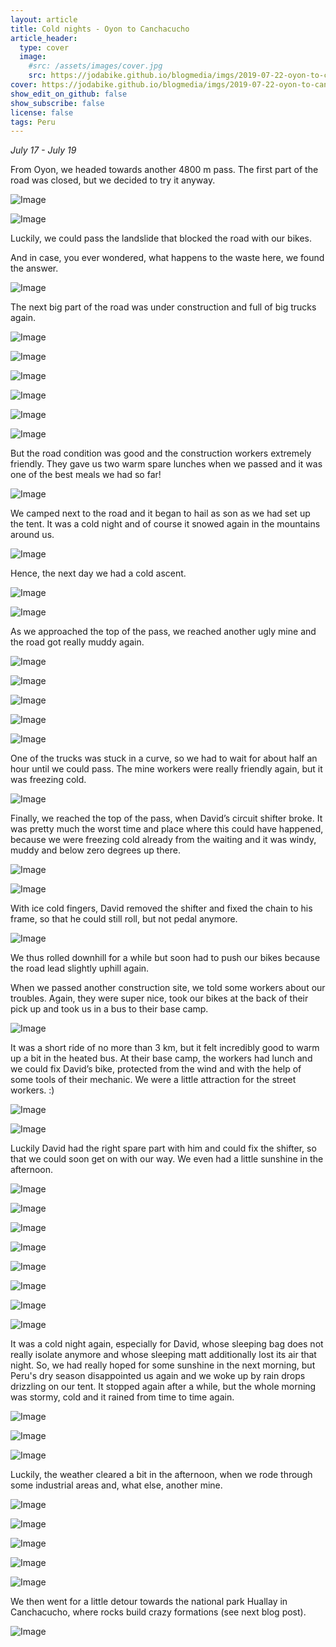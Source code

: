 ```yaml
---
layout: article
title: Cold nights - Oyon to Canchacucho
article_header:
  type: cover
  image:
    #src: /assets/images/cover.jpg
    src: https://jodabike.github.io/blogmedia/imgs/2019-07-22-oyon-to-canchacucho/img_5209M.jpg
cover: https://jodabike.github.io/blogmedia/imgs/2019-07-22-oyon-to-canchacucho/img_5209T.jpg
show_edit_on_github: false
show_subscribe: false
license: false
tags: Peru 
---
```


*July 17 - July 19*

From Oyon, we headed towards another 4800 m pass. The first part of the road was closed, but we decided to try it anyway.


<!--more-->

<p><img alt="Image" title="icon" src="https://jodabike.github.io/blogmedia/imgs/2019-07-22-oyon-to-canchacucho/img_4061M.jpg" /></p>

<p><img alt="Image" title="icon" src="https://jodabike.github.io/blogmedia/imgs/2019-07-22-oyon-to-canchacucho/img_5071M.jpg" /></p>



Luckily, we could pass the landslide that blocked the road with our bikes.

And in case, you ever wondered, what happens to the waste here, we found the answer.

<p><img alt="Image" title="icon" src="https://jodabike.github.io/blogmedia/imgs/2019-07-22-oyon-to-canchacucho/img_5073M.jpg" /></p>



The next big part of the road was under construction and full of big trucks again.

<p><img alt="Image" title="icon" src="https://jodabike.github.io/blogmedia/imgs/2019-07-22-oyon-to-canchacucho/img_4071M.jpg" /></p>

<p><img alt="Image" title="icon" src="https://jodabike.github.io/blogmedia/imgs/2019-07-22-oyon-to-canchacucho/img_4068M.jpg" /></p>

<p><img alt="Image" title="icon" src="https://jodabike.github.io/blogmedia/imgs/2019-07-22-oyon-to-canchacucho/img_5112M.jpg" /></p>

<p><img alt="Image" title="icon" src="https://jodabike.github.io/blogmedia/imgs/2019-07-22-oyon-to-canchacucho/img_5096M.jpg" /></p>

<p><img alt="Image" title="icon" src="https://jodabike.github.io/blogmedia/imgs/2019-07-22-oyon-to-canchacucho/img_5103M.jpg" /></p>

<p><img alt="Image" title="icon" src="https://jodabike.github.io/blogmedia/imgs/2019-07-22-oyon-to-canchacucho/img_4076M.jpg" /></p>



But the road condition was good and the construction workers extremely friendly. They gave us two warm spare lunches when we passed and it was one of the best meals we had so far!

<p><img alt="Image" title="icon" src="https://jodabike.github.io/blogmedia/imgs/2019-07-22-oyon-to-canchacucho/img_4065M.jpg" /></p>



We camped next to the road and it began to hail as son as we had set up the tent. It was a cold night and of course it snowed again in the mountains around us.

<p><img alt="Image" title="icon" src="https://jodabike.github.io/blogmedia/imgs/2019-07-22-oyon-to-canchacucho/img_5117M.jpg" /></p>



Hence, the next day we had a cold ascent.

<p><img alt="Image" title="icon" src="https://jodabike.github.io/blogmedia/imgs/2019-07-22-oyon-to-canchacucho/img_4080M.jpg" /></p>

<p><img alt="Image" title="icon" src="https://jodabike.github.io/blogmedia/imgs/2019-07-22-oyon-to-canchacucho/img_5156M.jpg" /></p>



As we approached the top of the pass, we reached another ugly mine and the road got really muddy again.

<p><img alt="Image" title="icon" src="https://jodabike.github.io/blogmedia/imgs/2019-07-22-oyon-to-canchacucho/img_5133M.jpg" /></p>

<p><img alt="Image" title="icon" src="https://jodabike.github.io/blogmedia/imgs/2019-07-22-oyon-to-canchacucho/img_5145M.jpg" /></p>

<p><img alt="Image" title="icon" src="https://jodabike.github.io/blogmedia/imgs/2019-07-22-oyon-to-canchacucho/img_5167M.jpg" /></p>

<p><img alt="Image" title="icon" src="https://jodabike.github.io/blogmedia/imgs/2019-07-22-oyon-to-canchacucho/img_5175M.jpg" /></p>

<p><img alt="Image" title="icon" src="https://jodabike.github.io/blogmedia/imgs/2019-07-22-oyon-to-canchacucho/img_5177M.jpg" /></p>



One of the trucks was stuck in a curve, so we had to wait for about half an hour until we could pass. The mine workers were really friendly again, but it was freezing cold.

<p><img alt="Image" title="icon" src="https://jodabike.github.io/blogmedia/imgs/2019-07-22-oyon-to-canchacucho/img_5184M.jpg" /></p>



Finally, we reached the top of the pass, when David’s circuit shifter broke. It was pretty much the worst time and place where this could have happened, because we were freezing cold already from the waiting and it was windy, muddy and below zero degrees up there.

<p><img alt="Image" title="icon" src="https://jodabike.github.io/blogmedia/imgs/2019-07-22-oyon-to-canchacucho/img_4085M.jpg" /></p>

<p><img alt="Image" title="icon" src="https://jodabike.github.io/blogmedia/imgs/2019-07-22-oyon-to-canchacucho/img_4087M.jpg" /></p>



With ice cold fingers, David removed the shifter and fixed the chain to his frame, so that he could still roll, but not pedal anymore.

<p><img alt="Image" title="icon" src="https://jodabike.github.io/blogmedia/imgs/2019-07-22-oyon-to-canchacucho/img_5196M.jpg" /></p>



We thus rolled downhill for a while but soon had to push our bikes because the road lead slightly uphill again.

When we passed another construction site, we told some workers about our troubles. Again, they were super nice, took our bikes at the back of their pick up and took us in a bus to their base camp.

<p><img alt="Image" title="icon" src="https://jodabike.github.io/blogmedia/imgs/2019-07-22-oyon-to-canchacucho/img_4090M.jpg" /></p>



It was a short ride of no more than 3 km, but it felt incredibly good to warm up a bit in the heated bus. At their base camp, the workers had lunch and we could fix David’s bike, protected from the wind and with the help of some tools of their mechanic. We were a little attraction for the street workers. :)

<p><img alt="Image" title="icon" src="https://jodabike.github.io/blogmedia/imgs/2019-07-22-oyon-to-canchacucho/img_4091M.jpg" /></p>

<p><img alt="Image" title="icon" src="https://jodabike.github.io/blogmedia/imgs/2019-07-22-oyon-to-canchacucho/img_4094M.jpg" /></p>



Luckily David had the right spare part with him and could fix the shifter, so that we could soon get on with our way. We even had a little sunshine in the afternoon.

<p><img alt="Image" title="icon" src="https://jodabike.github.io/blogmedia/imgs/2019-07-22-oyon-to-canchacucho/img_5232M.jpg" /></p>

<p><img alt="Image" title="icon" src="https://jodabike.github.io/blogmedia/imgs/2019-07-22-oyon-to-canchacucho/p1190485M.jpg" /></p>

<p><img alt="Image" title="icon" src="https://jodabike.github.io/blogmedia/imgs/2019-07-22-oyon-to-canchacucho/p1190502M.jpg" /></p>

<p><img alt="Image" title="icon" src="https://jodabike.github.io/blogmedia/imgs/2019-07-22-oyon-to-canchacucho/p1190519M.jpg" /></p>

<p><img alt="Image" title="icon" src="https://jodabike.github.io/blogmedia/imgs/2019-07-22-oyon-to-canchacucho/p1190530M.jpg" /></p>

<p><img alt="Image" title="icon" src="https://jodabike.github.io/blogmedia/imgs/2019-07-22-oyon-to-canchacucho/p1190547M.jpg" /></p>

<p><img alt="Image" title="icon" src="https://jodabike.github.io/blogmedia/imgs/2019-07-22-oyon-to-canchacucho/p1190605M.jpg" /></p>

<p><img alt="Image" title="icon" src="https://jodabike.github.io/blogmedia/imgs/2019-07-22-oyon-to-canchacucho/p1190608M.jpg" /></p>



It was a cold night again, especially for David, whose sleeping bag does not really isolate anymore and whose sleeping matt additionally lost its air that night. So, we had really hoped for some sunshine in the next morning, but Peru's dry season disappointed us again and we woke up by rain drops drizzling on our tent. It stopped again after a while, but the whole morning was stormy, cold and it rained from time to time again.

<p><img alt="Image" title="icon" src="https://jodabike.github.io/blogmedia/imgs/2019-07-22-oyon-to-canchacucho/img_5261M.jpg" /></p>

<p><img alt="Image" title="icon" src="https://jodabike.github.io/blogmedia/imgs/2019-07-22-oyon-to-canchacucho/img_4100-1M.jpg" /></p>

<p><img alt="Image" title="icon" src="https://jodabike.github.io/blogmedia/imgs/2019-07-22-oyon-to-canchacucho/img_4101M.jpg" /></p>



Luckily, the weather cleared a bit in the afternoon, when we rode through some industrial areas and, what else, another mine.

<p><img alt="Image" title="icon" src="https://jodabike.github.io/blogmedia/imgs/2019-07-22-oyon-to-canchacucho/img_4108M.jpg" /></p>

<p><img alt="Image" title="icon" src="https://jodabike.github.io/blogmedia/imgs/2019-07-22-oyon-to-canchacucho/img_4112M.jpg" /></p>

<p><img alt="Image" title="icon" src="https://jodabike.github.io/blogmedia/imgs/2019-07-22-oyon-to-canchacucho/img_4113M.jpg" /></p>

<p><img alt="Image" title="icon" src="https://jodabike.github.io/blogmedia/imgs/2019-07-22-oyon-to-canchacucho/img_5292M.jpg" /></p>

<p><img alt="Image" title="icon" src="https://jodabike.github.io/blogmedia/imgs/2019-07-22-oyon-to-canchacucho/img_5293M.jpg" /></p>



We then went for a little detour towards the national park Huallay in Canchacucho, where rocks build crazy formations (see next blog post).

<p><img alt="Image" title="icon" src="https://jodabike.github.io/blogmedia/imgs/2019-07-22-oyon-to-canchacucho/p1190613M.jpg" /></p>

<!--
<p><img alt="Image" title="icon" src="https://jodabike.github.io/blogmedia/imgs/2019-07-22-oyon-to-canchacucho/p1190612M.jpg" /></p>

<p><img alt="Image" title="icon" src="https://jodabike.github.io/blogmedia/imgs/2019-07-22-oyon-to-canchacucho/p1190623M.jpg" /></p>

<p><img alt="Image" title="icon" src="https://jodabike.github.io/blogmedia/imgs/2019-07-22-oyon-to-canchacucho/p1190671M.jpg" /></p>
-->

